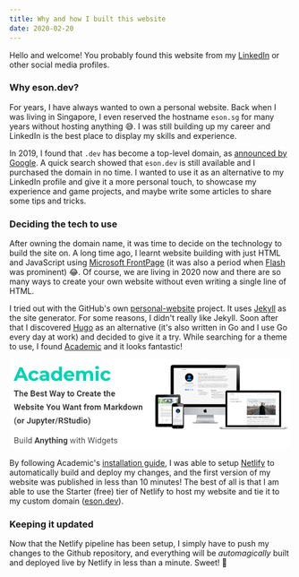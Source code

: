 ```yaml
---
title: Why and how I built this website
date: 2020-02-20
---
```


Hello and welcome! You probably found this website from my [LinkedIn](https://www.linkedin.com/in/esonsee) or other social media profiles.

### Why eson.dev?

For years, I have always wanted to own a personal website. Back when I was living in Singapore, I even reserved the hostname `eson.sg` for many years without hosting anything :sweat_smile:. I was still building up my career and LinkedIn is the best place to display my skills and experience.

In 2019, I found that `.dev` has become a top-level domain, as [announced by Google](https://www.blog.google/technology/developers/hello-dev/). A quick search showed that `eson.dev` is still available and I purchased the domain in no time. I wanted to use it as an alternative to my LinkedIn profile and give it a more personal touch, to showcase my experience and game projects, and maybe write some articles to share some tips and tricks.

### Deciding the tech to use

After owning the domain name, it was time to decide on the technology to build the site on. A long time ago, I learnt website building with just HTML and JavaScript using [Microsoft FrontPage](https://en.wikipedia.org/wiki/Microsoft_FrontPage) (it was also a period when [Flash](https://en.wikipedia.org/wiki/Adobe_Flash) was prominent) :joy:. Of course, we are living in 2020 now and there are so many ways to create your own website without even writing a single line of HTML.

I tried out with the GitHub's own [personal-website](https://github.com/github/personal-website) project. It uses [Jekyll](https://jekyllrb.com/) as the site generator. For some reasons, I didn't really like Jekyll. Soon after that I discovered [Hugo](https://gohugo.io/) as an alternative (it's also written in Go and I use Go every day at work) and decided to give it a try. While searching for a theme to use, I found [Academic](https://sourcethemes.com/academic/) and it looks fantastic!

![Academic](academic.png)

By following Academic's [installation guide](https://sourcethemes.com/academic/docs/install/), I was able to setup [Netlify](https://www.netlify.com/) to automatically build and deploy my changes, and the first version of my website was published in less than 10 minutes! The best of all is that I am able to use the Starter (free) tier of Netlify to host my website and tie it to my custom domain ([eson.dev](https://www.eson.dev)).

### Keeping it updated

Now that the Netlify pipeline has been setup, I simply have to push my changes to the Github repository, and everything will be *automagically* built and deployed live by Netlify in less than a minute. Sweet! :tada:

